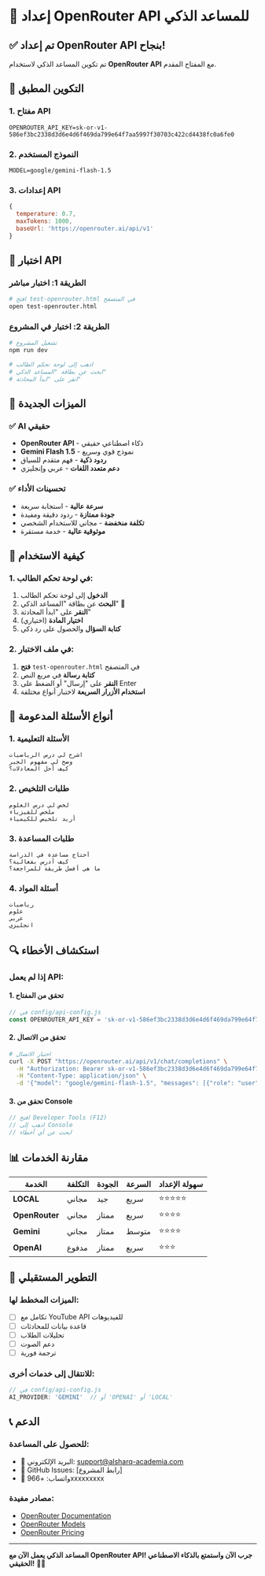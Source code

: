 # 🚀 إعداد OpenRouter API للمساعد الذكي

## ✅ تم إعداد OpenRouter API بنجاح!

تم تكوين المساعد الذكي لاستخدام **OpenRouter API** مع المفتاح المقدم.

## 🔧 التكوين المطبق

### 1. مفتاح API
```
OPENROUTER_API_KEY=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
```

### 2. النموذج المستخدم
```
MODEL=google/gemini-flash-1.5
```

### 3. إعدادات API
```javascript
{
  temperature: 0.7,
  maxTokens: 1000,
  baseUrl: 'https://openrouter.ai/api/v1'
}
```

## 🧪 اختبار API

### الطريقة 1: اختبار مباشر
```bash
# افتح test-openrouter.html في المتصفح
open test-openrouter.html
```

### الطريقة 2: اختبار في المشروع
```bash
# تشغيل المشروع
npm run dev

# اذهب إلى لوحة تحكم الطالب
# ابحث عن بطاقة "المساعد الذكي"
# انقر على "ابدأ المحادثة"
```

## 🎯 الميزات الجديدة

### ✅ AI حقيقي
- **OpenRouter API** - ذكاء اصطناعي حقيقي
- **Gemini Flash 1.5** - نموذج قوي وسريع
- **ردود ذكية** - فهم متقدم للسياق
- **دعم متعدد اللغات** - عربي وإنجليزي

### ✅ تحسينات الأداء
- **سرعة عالية** - استجابة سريعة
- **جودة ممتازة** - ردود دقيقة ومفيدة
- **تكلفة منخفضة** - مجاني للاستخدام الشخصي
- **موثوقية عالية** - خدمة مستقرة

## 📱 كيفية الاستخدام

### 1. في لوحة تحكم الطالب:
1. **الدخول** إلى لوحة تحكم الطالب
2. **البحث** عن بطاقة "المساعد الذكي" 🤖
3. **النقر** على "ابدأ المحادثة"
4. **اختيار المادة** (اختياري)
5. **كتابة السؤال** والحصول على رد ذكي

### 2. في ملف الاختبار:
1. **فتح** `test-openrouter.html` في المتصفح
2. **كتابة رسالة** في مربع النص
3. **النقر** على "إرسال" أو الضغط على Enter
4. **استخدام الأزرار السريعة** لاختبار أنواع مختلفة

## 🎨 أنواع الأسئلة المدعومة

### 1. الأسئلة التعليمية
```
اشرح لي درس الرياضيات
وضح لي مفهوم الجبر
كيف أحل المعادلات؟
```

### 2. طلبات التلخيص
```
لخص لي درس العلوم
ملخص للفيزياء
أريد تلخيص للكيمياء
```

### 3. طلبات المساعدة
```
أحتاج مساعدة في الدراسة
كيف أدرس بفعالية؟
ما هي أفضل طريقة للمراجعة؟
```

### 4. أسئلة المواد
```
رياضيات
علوم
عربي
انجليزي
```

## 🔍 استكشاف الأخطاء

### إذا لم يعمل API:

#### 1. تحقق من المفتاح
```javascript
// في config/api-config.js
const OPENROUTER_API_KEY = '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';
```

#### 2. تحقق من الاتصال
```bash
# اختبار الاتصال
curl -X POST "https://openrouter.ai/api/v1/chat/completions" \
  -H "Authorization: Bearer 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" \
  -H "Content-Type: application/json" \
  -d '{"model": "google/gemini-flash-1.5", "messages": [{"role": "user", "content": "مرحبا"}]}'
```

#### 3. تحقق من Console
```javascript
// افتح Developer Tools (F12)
// اذهب إلى Console
// ابحث عن أي أخطاء
```

## 📊 مقارنة الخدمات

| الخدمة | التكلفة | الجودة | السرعة | سهولة الإعداد |
|--------|---------|--------|--------|----------------|
| **LOCAL** | مجاني | جيد | سريع | ⭐⭐⭐⭐⭐ |
| **OpenRouter** | مجاني | ممتاز | سريع | ⭐⭐⭐⭐ |
| **Gemini** | مجاني | ممتاز | متوسط | ⭐⭐⭐⭐ |
| **OpenAI** | مدفوع | ممتاز | سريع | ⭐⭐⭐ |

## 🚀 التطوير المستقبلي

### الميزات المخطط لها:
- [ ] تكامل مع YouTube API للفيديوهات
- [ ] قاعدة بيانات للمحادثات
- [ ] تحليلات الطلاب
- [ ] دعم الصوت
- [ ] ترجمة فورية

### للانتقال إلى خدمات أخرى:
```javascript
// في config/api-config.js
AI_PROVIDER: 'GEMINI'  // أو 'OPENAI' أو 'LOCAL'
```

## 📞 الدعم

### للحصول على المساعدة:
- 📧 البريد الإلكتروني: support@alsharq-academia.com
- 💬 GitHub Issues: [رابط المشروع]
- 📱 واتساب: +966xxxxxxxxx

### مصادر مفيدة:
- [OpenRouter Documentation](https://openrouter.ai/docs)
- [OpenRouter Models](https://openrouter.ai/models)
- [OpenRouter Pricing](https://openrouter.ai/pricing)

---

**المساعد الذكي يعمل الآن مع OpenRouter API! جرب الآن واستمتع بالذكاء الاصطناعي الحقيقي!** 🎉✨
